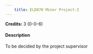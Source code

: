 ```yaml
---
    title: ELD870 Minor Project-I
---
```

**Credits:** 3 (0-0-6)



#### Description 
To be decided by the project supervisor